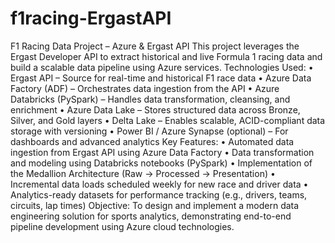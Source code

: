 # f1racing-ErgastAPI

F1 Racing Data Project – Azure & Ergast API
This project leverages the Ergast Developer API to extract historical and live Formula 1 racing data and build a scalable data pipeline using Azure services.
 Technologies Used:
•	Ergast API – Source for real-time and historical F1 race data
•	Azure Data Factory (ADF) – Orchestrates data ingestion from the API
•	Azure Databricks (PySpark) – Handles data transformation, cleansing, and enrichment
•	Azure Data Lake – Stores structured data across Bronze, Silver, and Gold layers
•	Delta Lake – Enables scalable, ACID-compliant data storage with versioning
•	Power BI / Azure Synapse (optional) – For dashboards and advanced analytics
 Key Features:
•	Automated data ingestion from Ergast API using Azure Data Factory
•	Data transformation and modeling using Databricks notebooks (PySpark)
•	Implementation of the Medallion Architecture (Raw → Processed → Presentation)
•	Incremental data loads scheduled weekly for new race and driver data
•	Analytics-ready datasets for performance tracking (e.g., drivers, teams, circuits, lap times)
Objective:
To design and implement a modern data engineering solution for sports analytics, demonstrating end-to-end pipeline development using Azure cloud technologies.

